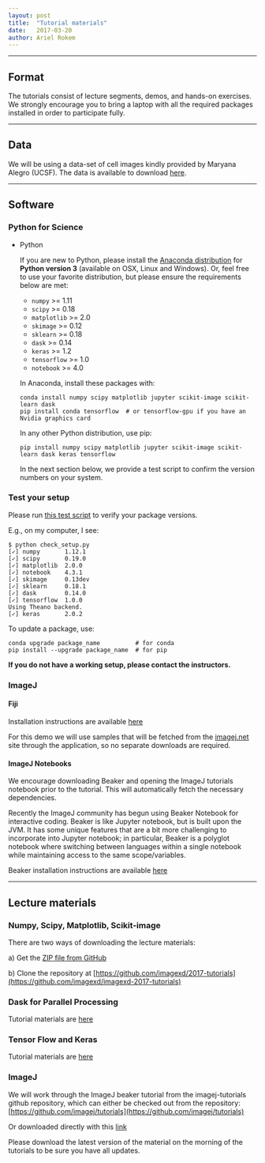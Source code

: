 ```yaml
---
layout: post
title:  "Tutorial materials"
date:   2017-03-20
author: Ariel Rokem
---
```


---
## Format

The tutorials consist of lecture segments, demos, and hands-on
exercises.  We strongly encourage you to bring a laptop with all the
required packages installed in order to participate fully.

---
## Data

We will be using a data-set of cell images kindly provided by Maryana Alegro (UCSF). The data is available to download [here]({{site.baseurl}}/assets/cells.tar.gz).

---
## Software

### Python for Science

- Python

  If you are new to Python, please install the
  [Anaconda distribution](https://www.continuum.io/downloads) for
  **Python version 3** (available on OSX, Linux and Windows).
  Or, feel free to use your favorite distribution, but
  please ensure the requirements below are met:

  - `numpy` >= 1.11
  - `scipy` >= 0.18
  - `matplotlib` >= 2.0
  - `skimage` >= 0.12
  - `sklearn` >= 0.18
  - `dask` >= 0.14
  - `keras` >= 1.2
  - `tensorflow` >= 1.0
  - `notebook` >= 4.0

  In Anaconda, install these packages with:

  ```
  conda install numpy scipy matplotlib jupyter scikit-image scikit-learn dask
  pip install conda tensorflow  # or tensorflow-gpu if you have an Nvidia graphics card
  ```

  In any other Python distribution, use pip:

  ```
  pip install numpy scipy matplotlib jupyter scikit-image scikit-learn dask keras tensorflow
  ```

  In the next section below, we provide a test script to confirm the
  version numbers on your system.

### Test your setup

Please run
[this test script](https://raw.githubusercontent.com/imagexd/2017-tutorials/master/check_setup.py)
to verify your package versions.

E.g., on my computer, I see:

```
$ python check_setup.py
[✓] numpy       1.12.1
[✓] scipy       0.19.0
[✓] matplotlib  2.0.0
[✓] notebook    4.3.1
[✓] skimage     0.13dev
[✓] sklearn     0.18.1
[✓] dask        0.14.0
[✓] tensorflow  1.0.0
Using Theano backend.
[✓] keras       2.0.2
```

To update a package, use:

```
conda upgrade package_name          # for conda
pip install --upgrade package_name  # for pip
```

**If you do not have a working setup, please contact the instructors.**

### ImageJ

#### Fiji

Installation instructions are available [here](http://fiji.sc/#download)

For this demo we will use samples that will be fetched from the [imagej.net](image.net) site through the application, so no separate downloads are required.

#### ImageJ Notebooks

We encourage downloading Beaker and opening the ImageJ tutorials notebook prior to the tutorial. This will automatically fetch the necessary dependencies.

Recently the ImageJ community has begun using Beaker Notebook for interactive coding. Beaker is like Jupyter notebook, but is built upon the JVM. It has some unique features that are a bit more challenging to incorporate into Jupyter notebook; in particular, Beaker is a polyglot notebook where switching between languages within a single notebook while maintaining access to the same scope/variables.

Beaker installation instructions are available [here](http://beakernotebook.com/getting-started?scroll)

---
## Lecture materials

### Numpy, Scipy, Matplotlib, Scikit-image
There are two ways of downloading the lecture materials:

a) Get the [ZIP file from GitHub](https://github.com/imagexd/2017-tutorials/archive/master.zip)

b) Clone the repository at
   [https://github.com/imagexd/2017-tutorials](https://github.com/imagexd/imagexd-2017-tutorials)

### Dask for Parallel Processing
Tutorial materials are [here](https://github.com/arokem/keras-tutorial)

### Tensor Flow and Keras
Tutorial materials are [here](https://github.com/valentina-s/dask-image-tutorial)

### ImageJ
We will work through the ImageJ beaker tutorial from the imagej-tutorials github repository, which can either be checked out from the repository:
[https://github.com/imagej/tutorials](https://github.com/imagej/tutorials)

Or downloaded directly with this [link](https://github.com/imagej/tutorials/raw/master/ImageJ%20Tutorials%20and%20Demo.bkr)


Please download the latest version of the material on the morning of the
tutorials to be sure you have all updates.
